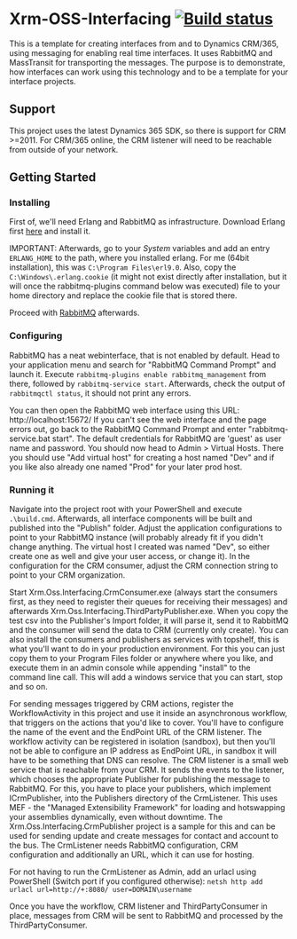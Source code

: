 # Xrm-OSS-Interfacing [![Build status](https://ci.appveyor.com/api/projects/status/3qeoi45uym9dwabd/branch/master?svg=true)](https://ci.appveyor.com/project/DigitalFlow/xrm-oss-interfacing/branch/master)


This is a template for creating interfaces from and to Dynamics CRM/365, using messaging for enabling real time interfaces.
It uses RabbitMQ and MassTransit for transporting the messages.
The purpose is to demonstrate, how interfaces can work using this technology and to be a template for your interface projects.

## Support
This project uses the latest Dynamics 365 SDK, so there is support for CRM >=2011.
For CRM/365 online, the CRM listener will need to be reachable from outside of your network.

## Getting Started
### Installing
First of,  we'll need Erlang and RabbitMQ as infrastructure.
Download Erlang first [here](http://www.erlang.org/downloads) and install it.

IMPORTANT: Afterwards, go to your _System_ variables and add an entry `ERLANG_HOME` to the path, where you installed erlang.
For me (64bit installation), this was `C:\Program Files\erl9.0`.
Also, copy the `C:\Windows\.erlang.cookie` (it might not exist directly after installation, but it will once the rabbitmq-plugins command below was executed) file to your home directory and replace the cookie file that is stored there.

Proceed with [RabbitMQ](http://www.rabbitmq.com/download.html) afterwards.

### Configuring
RabbitMQ has a neat webinterface, that is not enabled by default.
Head to your application menu and search for "RabbitMQ Command Prompt" and launch it.
Execute ```rabbitmq-plugins enable rabbitmq_management``` from there, followed by ```rabbitmq-service start```.
Afterwards, check the output of ```rabbitmqctl status```, it should not print any errors.

You can then open the RabbitMQ web interface using this URL: http://localhost:15672/
If you can't see the web interface and the page errors out, go back to the RabbitMQ Command Prompt and enter "rabbitmq-service.bat start".
The default credentials for RabbitMQ are 'guest' as user name and password.
You should now head to Admin > Virtual Hosts. There you should use "Add virtual host" for creating a host named "Dev" and if you like also already one named "Prod" for your later prod host.

### Running it
Navigate into the project root with your PowerShell and execute `.\build.cmd`.
Afterwards, all interface components will be built and published into the "Publish" folder.
Adjust the application configurations to point to your RabbitMQ instance (will probably already fit if you didn't change anything. The virtual host I created was named "Dev", so either create one as well and give your user access, or change it).
In the configuration for the CRM consumer, adjust the CRM connection string to point to your CRM organization.

Start Xrm.Oss.Interfacing.CrmConsumer.exe (always start the consumers first, as they need to register their queues for receiving their messages) and afterwards Xrm.Oss.Interfacing.ThirdPartyPublisher.exe.
When you copy the test csv into the Publisher's Import folder, it will parse it, send it to RabbitMQ and the consumer will send the data to CRM (currently only create).
You can also install the consumers and publishers as services with topshelf, this is what you'll want to do in your production environment. For this you can just copy them to your Program Files folder or anywhere where you like, and execute them in an admin console while appending "install" to the command line call. This will add a windows service that you can start, stop and so on.

For sending messages triggered by CRM actions, register the WorkflowActivity in this project and use it inside an asynchronous workflow, that triggers on the actions that you'd like to cover. You'll have to configure the name of the event and the EndPoint URL of the CRM listener. The workflow activity can be registered in isolation (sandbox), but then you'll not be able to configure an IP address as EndPoint URL, in sandbox it will have to be something that DNS can resolve.
The CRM listener is a small web service that is reachable from your CRM. It sends the events to the listener, which chooses the appropriate Publisher for publishing the message to RabbitMQ. 
For this, you have to place your publishers, which implement ICrmPublisher, into the Publishers directory of the CrmListener.
This uses MEF - the "Managed Extensibility Framework" for loading and hotswapping your assemblies dynamically, even without downtime.
The Xrm.Oss.Interfacing.CrmPublisher project is a sample for this and can be used for sending update and create messages for contact and account to the bus.
The CrmListener needs RabbitMQ configuration, CRM configuration and additionally an URL, which it can use for hosting.

For not having to run the CrmListener as Admin, add an urlacl using PowerShell (Switch port if you configured otherwise):
```netsh http add urlacl url=http://+:8080/ user=DOMAIN\username```

Once you have the workflow, CRM listener and ThirdPartyConsumer in place, messages from CRM will be sent to RabbitMQ and processed by the ThirdPartyConsumer.
